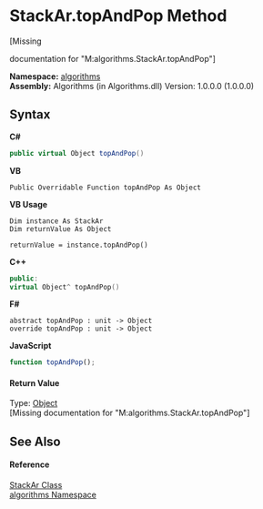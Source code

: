 # StackAr.topAndPop Method 
 

\[Missing <summary> documentation for "M:algorithms.StackAr.topAndPop"\]

**Namespace:**&nbsp;<a href="82f88b43-fdc9-bc99-9558-75fce96d448f">algorithms</a><br />**Assembly:**&nbsp;Algorithms (in Algorithms.dll) Version: 1.0.0.0 (1.0.0.0)

## Syntax

**C#**<br />
``` C#
public virtual Object topAndPop()
```

**VB**<br />
``` VB
Public Overridable Function topAndPop As Object
```

**VB Usage**<br />
``` VB Usage
Dim instance As StackAr
Dim returnValue As Object

returnValue = instance.topAndPop()
```

**C++**<br />
``` C++
public:
virtual Object^ topAndPop()
```

**F#**<br />
``` F#
abstract topAndPop : unit -> Object 
override topAndPop : unit -> Object 
```

**JavaScript**<br />
``` JavaScript
function topAndPop();
```


#### Return Value
Type: <a href="http://msdn2.microsoft.com/en-us/library/e5kfa45b" target="_blank">Object</a><br />\[Missing <returns> documentation for "M:algorithms.StackAr.topAndPop"\]

## See Also


#### Reference
<a href="b4a5e2b4-76ec-c8ca-0bcc-afef582efb60">StackAr Class</a><br /><a href="82f88b43-fdc9-bc99-9558-75fce96d448f">algorithms Namespace</a><br />